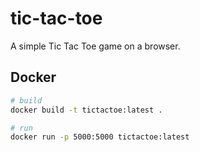 # tic-tac-toe

A simple Tic Tac Toe game on a browser.

## Docker

```bash
# build
docker build -t tictactoe:latest .

# run
docker run -p 5000:5000 tictactoe:latest
```
